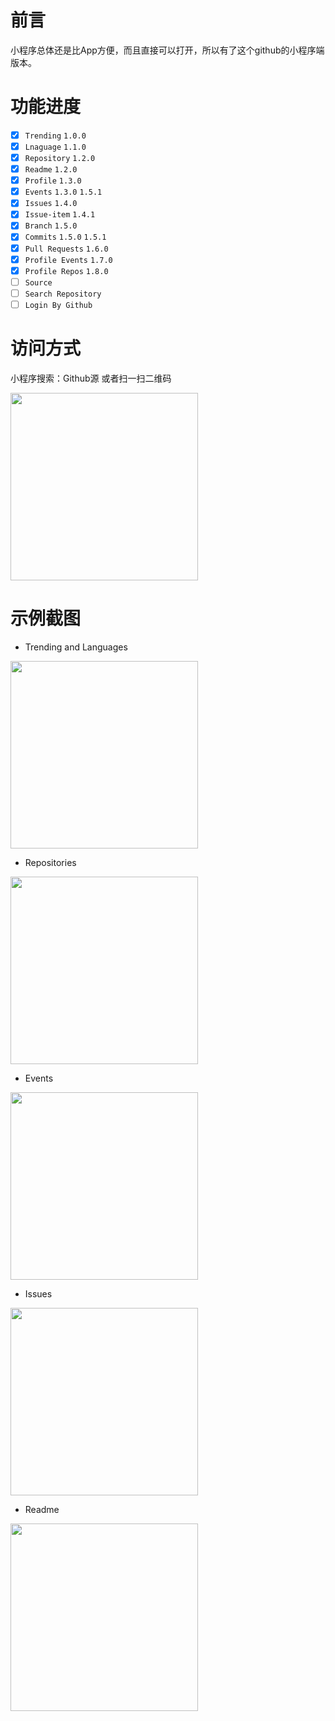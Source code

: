 # 前言
小程序总体还是比App方便，而且直接可以打开，所以有了这个github的小程序端版本。

# 功能进度

* [x] `Trending` `1.0.0`
* [x] `Lnaguage` `1.1.0`
* [x] `Repository` `1.2.0`
* [x] `Readme` `1.2.0`
* [x] `Profile` `1.3.0`
* [x] `Events` `1.3.0` `1.5.1`
* [x] `Issues` `1.4.0`
* [x] `Issue-item` `1.4.1`
* [x] `Branch` `1.5.0`
* [x] `Commits` `1.5.0` `1.5.1`
* [x] `Pull Requests` `1.6.0`
* [x] `Profile Events` `1.7.0`
* [x] `Profile Repos` `1.8.0`
* [ ] `Source`
* [ ] `Search Repository`
* [ ] `Login By Github`

# 访问方式
小程序搜索：Github源
或者扫一扫二维码

<img src="./weapp.jpg" width="300">

# 示例截图

+ Trending and Languages

<img src="./screenshot/language.gif" width="300">

+ Repositories

<img src="./screenshot/repo.gif" width="300">

+ Events

<img src="./screenshot/events.gif" width="300">

+ Issues

<img src="./screenshot/issues.gif" width="300">

+ Readme

<img src="./screenshot/readme.gif" width="300">
